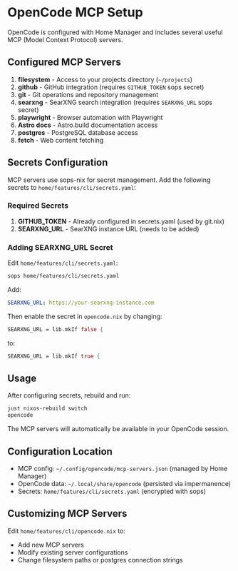 # OpenCode MCP Setup

OpenCode is configured with Home Manager and includes several useful MCP (Model Context Protocol) servers.

## Configured MCP Servers

1. **filesystem** - Access to your projects directory (`~/projects`)
2. **github** - GitHub integration (requires `GITHUB_TOKEN` sops secret)
3. **git** - Git operations and repository management
4. **searxng** - SearXNG search integration (requires `SEARXNG_URL` sops secret)
5. **playwright** - Browser automation with Playwright
6. **Astro docs** - Astro.build documentation access
7. **postgres** - PostgreSQL database access
8. **fetch** - Web content fetching

## Secrets Configuration

MCP servers use sops-nix for secret management. Add the following secrets to `home/features/cli/secrets.yaml`:

### Required Secrets

1. **GITHUB_TOKEN** - Already configured in secrets.yaml (used by git.nix)
2. **SEARXNG_URL** - SearXNG instance URL (needs to be added)

### Adding SEARXNG_URL Secret

Edit `home/features/cli/secrets.yaml`:
```bash
sops home/features/cli/secrets.yaml
```

Add:
```yaml
SEARXNG_URL: https://your-searxng-instance.com
```

Then enable the secret in `opencode.nix` by changing:
```nix
SEARXNG_URL = lib.mkIf false {
```
to:
```nix
SEARXNG_URL = lib.mkIf true {
```

## Usage

After configuring secrets, rebuild and run:
```bash
just nixos-rebuild switch
opencode
```

The MCP servers will automatically be available in your OpenCode session.

## Configuration Location

- MCP config: `~/.config/opencode/mcp-servers.json` (managed by Home Manager)
- OpenCode data: `~/.local/share/opencode` (persisted via impermanence)
- Secrets: `home/features/cli/secrets.yaml` (encrypted with sops)

## Customizing MCP Servers

Edit `home/features/cli/opencode.nix` to:
- Add new MCP servers
- Modify existing server configurations
- Change filesystem paths or postgres connection strings
